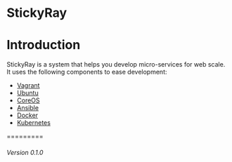 StickyRay
=========

# Introduction

StickyRay is a system that helps you develop micro-services for web scale. It uses
the following components to ease development:

 + [Vagrant](https://www.vagrantup.com/)
 + [Ubuntu](http://www.ubuntu.com/server)
 + [CoreOS](https://coreos.com/)
 + [Ansible](http://www.ansible.com/home)
 + [Docker](https://www.docker.com/)
 + [Kubernetes](http://kubernetes.io/)

=========
###### Version 0.1.0
